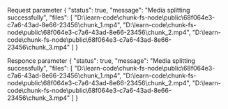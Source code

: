 Request parameter
{
    "status": true,
    "message": "Media splitting successfully",
    "files": [
        "D:\\learn-code\\chunk-fs-node\\public\\68f064e3-c7a6-43ad-8e66-23456\\chunk_1.mp4",
        "D:\\learn-code\\chunk-fs-node\\public\\68f064e3-c7a6-43ad-8e66-23456\\chunk_2.mp4",
        "D:\\learn-code\\chunk-fs-node\\public\\68f064e3-c7a6-43ad-8e66-23456\\chunk_3.mp4"
    ]
}


Responce parameter
{
    "status": true,
    "message": "Media splitting successfully",
    "files": [
        "D:\\learn-code\\chunk-fs-node\\public\\68f064e3-c7a6-43ad-8e66-23456\\chunk_1.mp4",
        "D:\\learn-code\\chunk-fs-node\\public\\68f064e3-c7a6-43ad-8e66-23456\\chunk_2.mp4",
        "D:\\learn-code\\chunk-fs-node\\public\\68f064e3-c7a6-43ad-8e66-23456\\chunk_3.mp4"
    ]
}
